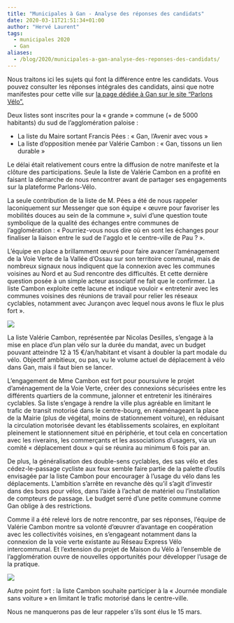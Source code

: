 ```yaml
---
title: "Municipales à Gan - Analyse des réponses des candidats"
date: 2020-03-11T21:51:34+01:00
author: "Hervé Laurent"
tags:
  - municipales 2020
  - Gan
aliases:
  - /blog/2020/municipales-a-gan-analyse-des-reponses-des-candidats/
---
```


Nous traitons ici les sujets qui font la différence entre les candidats. Vous pouvez consulter les réponses intégrales des candidats, ainsi que notre manifestes pour cette ville sur [la page dédiée à Gan sur le site “Parlons Vélo”.](https://municipales2020.parlons-velo.fr/e/25103)

Deux listes sont inscrites pour la « grande » commune (+ de 5000 habitants) du sud de l’agglomération paloise :

- La liste du Maire sortant Francis Pées : « Gan, l’Avenir avec vous »
- La liste d’opposition menée par Valérie Cambon : « Gan, tissons un lien durable »

Le délai était relativement cours entre la diffusion de notre manifeste et la clôture des participations. Seule la liste de Valérie Cambon en a profité en faisant la démarche de nous rencontrer avant de partager ses engagements sur la plateforme Parlons-Vélo.

La seule contribution de la liste de M. Pées a été de nous rappeler laconiquement sur Messenger que son équipe « œuvre pour favoriser les mobilités douces au sein de la commune », suivi d’une question toute symbolique de la qualité des échanges entre communes de l’agglomération : « Pourriez-vous nous dire où en sont les échanges pour finaliser la liaison entre le sud de l'agglo et le centre-ville de Pau ? ». 

L’équipe en place a brillamment œuvré pour faire avancer l’aménagement de la Voie Verte de la Vallée d’Ossau sur son territoire communal, mais de nombreux signaux nous indiquent que la connexion avec les communes voisines au Nord et au Sud rencontre des difficultés. Et cette dernière question posée à un simple acteur associatif ne fait que le confirmer. La liste Cambon exploite cette lacune et indique vouloir « entretenir avec les communes voisines des réunions de travail pour relier les réseaux cyclables, notamment avec Jurançon avec lequel nous avons le flux le plus fort ».

![](jalonnage.jpg)

La liste Valérie Cambon, représentée par Nicolas Desilles, s’engage à la mise en place d’un plan vélo sur la durée du mandat, avec un budget pouvant atteindre 12 à 15 €/an/habitant et visant à doubler la part modale du vélo. Objectif ambitieux, ou pas, vu le volume actuel de déplacement à vélo dans Gan, mais il faut bien se lancer.

L’engagement de Mme Cambon est fort pour poursuivre le projet d’aménagement de la Voie Verte, créer des connexions sécurisées entre les différents quartiers de la commune, jalonner et entretenir les itinéraires cyclables. Sa liste s’engage à rendre la ville plus agréable en limitant le trafic de transit motorisé dans le centre-bourg, en réaménageant la place de la Mairie (plus de végétal, moins de stationnement voiture), en réduisant la circulation motorisée devant les établissements scolaires, en exploitant pleinement le stationnement situé en périphérie, et tout cela en concertation avec les riverains, les commerçants et les associations d’usagers, via un comité « déplacement doux » qui se réunira au minimum 6 fois par an.

De plus, la généralisation des double-sens cyclables, des sas vélo et des cédez-le-passage cycliste aux feux semble faire partie de la palette d’outils envisagée par la liste Cambon pour encourager à l’usage du vélo dans les déplacements. L’ambition s’arrête en revanche dès qu’il s’agit d’investir dans des boxs pour vélos, dans l’aide à l’achat de matériel ou l’installation de compteurs de passage. Le budget serré d’une petite commune comme Gan oblige à des restrictions.

Comme il a été relevé lors de notre rencontre, par ses réponses, l’équipe de Valérie Cambon montre sa volonté d’œuvrer d’avantage en coopération avec les collectivités voisines, en s’engageant notamment dans la connexion de la voie verte existante au Réseau Express Vélo intercommunal. Et l’extension du projet de Maison du Vélo à l’ensemble de l’agglomération ouvre de nouvelles opportunités pour développer l’usage de la pratique.

![](REV.jpg)

Autre point fort : la liste Cambon souhaite participer à la « Journée mondiale sans voiture » en limitant le trafic motorisé dans le centre-ville.

Nous ne manquerons pas de leur rappeler s’ils sont élus le 15 mars.
